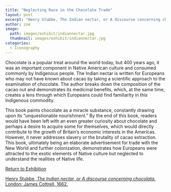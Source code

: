 ```yaml
---
title: "Neglecting Race in the Chocolate Trade"
layout: post
excerpt: "Henry Stubbe, The Indian nectar, or A discourse concerning chocolata. London: James Cottrell, 1662."
author: zoe
image: 
  path: images/exhibit/indiannectar.jpg
  thumbnail: images/exhibit/indiannectar.jpg
categories:
  - Iconography
---
```


Chocolate is a popular treat around the world today, but 400 years ago, it was an important component in Native American culture and consumed commonly by Indigenous people. The Indian nectar is written for Europeans who may not have known about cacao by taking a scientific approach to the examination of chocolate. The author breaks down the composition of the cacao nut and demonstrates its medicinal benefits, which, at the same time, creates a lens through which Europeans could find familiarity in this Indigenous commodity.

This book paints chocolate as a miracle substance, constantly drawing upon its “unquestionable nourishment.” By the end of this book, readers would have been left with an even greater curiosity about chocolate and perhaps a desire to acquire some for themselves, which would directly contribute to the growth of Britain’s economic interests in the Americas. However, it never addresses slavery or the brutality of cacao extraction. This book, ultimately being an elaborate advertisement for trade with the New World and further colonization, demonstrates how Europeans were attracted to the exotic elements of Native culture but neglected to understand the realities of Native life.

[Return to Exhibition](2019-bookhistory/exhibition/)

[Henry Stubbe, *The Indian nectar, or A discourse concerning chocolata.* London: James Cottrell, 1662.](https://search.library.brown.edu/catalog/b4698948)